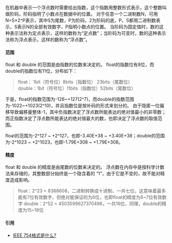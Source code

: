 在机器中表示一个浮点数时需要给出指数，这个指数用整数形式表示，这个整数叫做阶码，阶码指明了小数点在数据中的位置。
对于任意一个二进制数N，可用N=S×2^P表示，其中S为尾数，P为阶码，2为阶码的底，P、S都用二进制数表示，S表示N的全部有效数字，P指明小数点的位置。
当阶码为固定值时，数的这种表示法称为定点表示，这样的数称为“定点数”；当阶码为可变时，数的这种表示法称为浮点表示，这样的数称为“浮点数”。

#### 范围
float 和 double 的范围是由指数的位数来决定的。
float的指数位有8位，而double的指数位有11位，分布如下：
> float： 1bit（符号位）8bits（指数位） 23bits（尾数位）  
> double：1bit（符号位）11bits（指数位）52bits（尾数位）

于是，float的指数范围为-126~+127(2^7)，而double的指数范围为-1022~+1023(2^10)，并且指数位是按补码的形式来划分的。
由于隐匿一位偏移导致偏移量整体-1，其中负指数决定了浮点数所能表达的绝对值最小的非零数；而正指数决定了浮点数所能表达的绝对值最大的数，也即决定了浮点数的取值范围。

float的范围为-2^127 ~ +2^127，也即-3.40E+38 ~ +3.40E+38；double的范围为-2^1023 ~ +2^1023，也即-1.79E+308 ~ +1.79E+308。

#### 精度  
float 和 double 的精度是由尾数的位数来决定的。
浮点数在内存中是按科学计数法来存储的，其整数部分始终是一个隐含着的 “1”，由于它是不变的，故不能对精度造成影响。  
> float：2^23 = 8388608，二进制转换成十进制，一共七位，这意味着最多能有7位有效数字，但绝对能保证的为6位，也即float的精度为6~7位有效数字
> double：2^52 = 4503599627370496，一共16位，同理，double的精度为15~16位

#### 引用
* [IEEE 754格式是什么?](https://www.zhihu.com/question/21711083)

